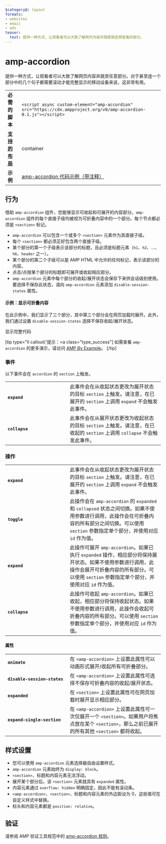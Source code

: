 ```yaml
---
$category@: layout
formats:
- websites
- email
- ads
teaser:
  text: 提供一种方式，让观看者可以大致了解网页内容并随意跳至想查看的部分。
---
```



<!--
Copyright 2016 The AMP HTML Authors. All Rights Reserved.

Licensed under the Apache License, Version 2.0 (the "License");
you may not use this file except in compliance with the License.
You may obtain a copy of the License at

      http://www.apache.org/licenses/LICENSE-2.0

Unless required by applicable law or agreed to in writing, software
distributed under the License is distributed on an "AS-IS" BASIS,
WITHOUT WARRANTIES OR CONDITIONS OF ANY KIND, either express or implied.
See the License for the specific language governing permissions and
limitations under the License.
-->

# amp-accordion

提供一种方式，让观看者可以大致了解网页内容并跳至任意部分。对于甚至连一个部分中的几个句子都需要滚动才能完整显示的移动设备来说，这非常有用。

<table>
  <tr>
    <td class="col-fourty"><strong>必需的脚本</strong></td>
    <td><code>&lt;script async custom-element="amp-accordion" src="https://cdn.ampproject.org/v0/amp-accordion-0.1.js"&gt;&lt;/script&gt;</code></td>
  </tr>
  <tr>
    <td class="col-fourty"><strong><a href="https://www.ampproject.org/docs/guides/responsive/control_layout.html">支持的布局</a></strong></td>
    <td>container</td>
  </tr>
  <tr>
    <td class="col-fourty"><strong>示例</strong></td>
    <td><a href="https://ampbyexample.com/components/amp-accordion/">amp-accordion 代码示例（带注释）</a></td>
  </tr>
</table>


## 行为

借助 `amp-accordion` 组件，您能够显示可收起和可展开的内容部分。`amp-accordion` 组件的每个直接子级均被视为可折叠内容中的一个部分。每个节点都必须是 `<section>` 标记。

* `amp-accordion` 可以包含一个或多个 `<section>` 元素作为其直接子级。
* 每个 `<section>` 都必须正好包含两个直接子级。
* 某个部分的第一个子级表示该部分的标题，且必须是标题元素（`h1`、`h2`、…、`h6`、`header` 之一）。
* 某个部分的第二个子级可以是 AMP HTML 中允许的任何标记，表示该部分的内容。
* 点击/点按某个部分的标题即可展开或收起相应部分。
* `amp-accordion` 元素中每个部分的收起/展开状态会保存下来供会话级别使用。要选择不保存此状态，请向 `amp-accordion` 元素添加 `disable-session-states` 属性。

#### 示例：显示可折叠内容

在此示例中，我们显示了三个部分，其中第三个部分会在网页加载时展开。此外，我们通过设置 `disable-session-states` 选择不保存收起/展开状态。

<!--嵌入式示例 - 摘自 ampproject.org-->

<div>
  <amp-iframe height="395" src="https://ampproject-b5f4c.firebaseapp.com/examples/ampaccordion.basic.embed.html" layout="fixed-height" sandbox="allow-scripts allow-forms allow-same-origin" resizable="">
    <div aria-label="展开" overflow="" tabindex="0" role="button">显示完整代码</div>
    <div placeholder=""></div>
  </amp-iframe>
</div>

[tip type="ll callout('提示：</b><a class="type_success"]
如需查看 `amp-accordion` 的更多演示，请访问 [AMP By Example](https://ampbyexample.com/components/amp-accordion/)。
[/tip]

### 事件

以下事件会在 `accordion` 的 `section` 上触发。

<table>
  <tr>
    <td width="40%"><strong><code>expand</code></strong></td>
    <td>此事件会在从收起状态更改为展开状态的目标 <code>section</code>  上触发。请注意，在已展开的 <code>section</code>  上调用 <code>expand</code> 不会触发此事件。</td>
  </tr>
  <tr>
    <td width="40%"><strong><code>collapse</code></strong></td>
    <td>此事件会在从展开状态更改为收起状态的目标 <code>section</code>  上触发。请注意，在已收起的 <code>section</code>  上调用 <code>collapse</code> 不会触发此事件。</td>
  </tr>
</table>

### 操作

<table>
  <tr>
    <td width="40%"><strong><code>expand</code></strong></td>
    <td>此事件会在从收起状态更改为展开状态的目标 <code>section</code> 上触发。请注意，在已展开的 <code>section</code> 上调用 <code>expand</code> 不会触发此事件。</td>
  </tr>
  <tr>
    <td width="40%"><strong><code>toggle</code></strong></td>
    <td>此操作会在 <code>amp-accordion</code> 的 <code>expanded</code> 和 <code>collapsed</code> 状态之间切换。如果不使用参数进行调用，此操作会在可折叠内容的所有部分之间切换。可以使用 <code>section</code> 参数指定单个部分，并使用对应 <code>id</code> 作为值。</td>
  </tr>
  <tr>
    <td width="40%"><strong><code>expand</code></strong></td>
    <td>此操作可展开 <code>amp-accordion</code>。如果已执行 <code>expanded</code> 操作，相应部分将保持展开状态。如果不使用参数进行调用，此操作会展开可折叠内容的所有部分。可以使用 <code>section</code> 参数指定单个部分，并使用对应 <code>id</code> 作为值。</td>
  </tr>
  <tr>
    <td width="40%"><strong><code>collapse</code></strong></td>
    <td>此操作可收起 <code>amp-accordion</code>。如果已收起，相应部分将保持收起状态。如果不使用参数进行调用，此操作会收起可折叠内容的所有部分。可以使用 <code>section</code> 参数指定单个部分，并使用对应 <code>id</code> 作为值。</td>
  </tr>
</table>

#### 属性

<table>
  <tr>
    <td width="40%"><strong><code>animate</code></strong></td>
    <td>在 <code>&lt;amp-accordion&gt;</code> 上设置此属性可以动画形式展开/收起所有可折叠部分。</td>
  </tr>
  <tr>
    <td width="40%"><strong><code>disable-session-states</code></strong></td>
    <td>在 <code>&lt;amp-accordion&gt;</code> 上设置此属性可选择不保存可折叠内容的收起/展开状态。</td>
  </tr>
  <tr>
    <td width="40%"><strong><code>expanded</code></strong></td>
    <td>在 <code>&lt;section&gt;</code> 上设置此属性可在网页加载时展开显示相应部分。</td>
  </tr>
  <tr>
    <td width="40%"><strong><code>expand-single-section</code></strong></td>
    <td>在 <code>&lt;amp-accordion&gt;</code> 上设置此属性可一次仅展开一个 <code>&lt;section&gt;</code>。如果用户将焦点放在某个 <code>&lt;section&gt;</code>，那么之前已展开的所有其他 <code>&lt;section&gt;</code> 都将收起。</td>
  </tr>
</table>

## 样式设置

* 您可以使用 `amp-accordion` 元素选择器自由设置样式。
* `amp-accordion` 元素始终为 `display: block`。
* `<section>`、标题和内容元素无法浮动。
* 展开某个部分后，该 `<section>` 元素就具有 `expanded` 属性。
* 内容元素通过 `overflow: hidden` 明确固定，因此不能有滚动条。
* `<amp-accordion>`、`<section>`、标题和内容元素的外边距设为 0，这些值可在自定义样式中替换。
* 标头和内容元素都是 `position: relative`。

## 验证

请参阅 AMP 验证工具规范中的 [amp-accordion 规则](https://github.com/ampproject/amphtml/blob/master/extensions/amp-accordion/validator-amp-accordion.protoascii)。
